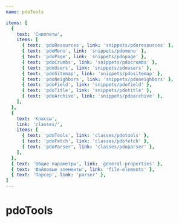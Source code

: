 ```yaml
---
name: pdoTools

items: [
  {
    text: 'Сниппеты',
    items: [
      { text: 'pdoResources', link: 'snippets/pdoresources' },
      { text: 'pdoMenu', link: 'snippets/pdomenu' },
      { text: 'pdoPage', link: 'snippets/pdopage' },
      { text: 'pdoCrumbs', link: 'snippets/pdocrumbs' },
      { text: 'pdoUsers', link: 'snippets/pdousers' },
      { text: 'pdoSitemap', link: 'snippets/pdositemap' },
      { text: 'pdoNeighbors', link: 'snippets/pdoneighbors' },
      { text: 'pdoField', link: 'snippets/pdofield' },
      { text: 'pdoTitle', link: 'snippets/pdotitle' },
      { text: 'pdoArchive', link: 'snippets/pdoarchive' },
    ],
  },
  {
    text: 'Классы',
    link: 'classes/',
    items: [
      { text: 'pdoTools', link: 'classes/pdotools' },
      { text: 'pdoFetch', link: 'classes/pdofetch' },
      { text: 'pdoParser', link: 'classes/pdoparser' },
    ],
  },
  { text: 'Общие параметры', link: 'general-properties' },
  { text: 'Файловые элементы', link: 'file-elements' },
  { text: 'Парсер', link: 'parser' },
]
---
```

# pdoTools
